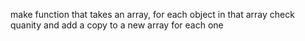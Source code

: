make function that takes an array, for each object in that array check quanity and add a copy to a new array for each one